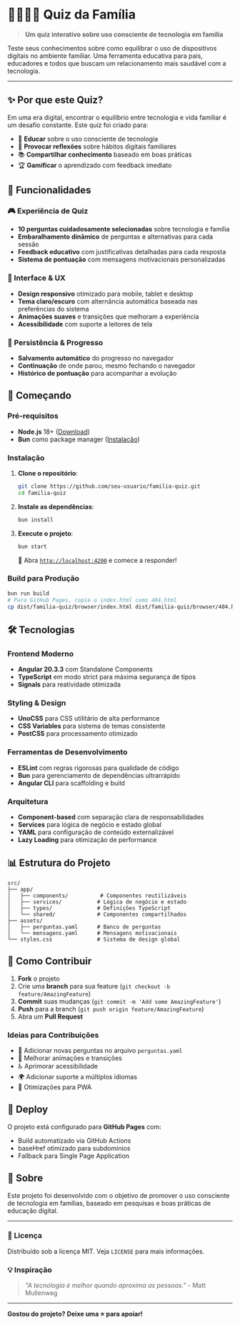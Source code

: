 # 👨‍👩‍👧‍👦 Quiz da Família

> **Um quiz interativo sobre uso consciente de tecnologia em família**

Teste seus conhecimentos sobre como equilibrar o uso de dispositivos digitais no ambiente familiar. Uma ferramenta educativa para pais, educadores e todos que buscam um relacionamento mais saudável com a tecnologia.

---

## ✨ Por que este Quiz?

Em uma era digital, encontrar o equilíbrio entre tecnologia e vida familiar é um desafio constante. Este quiz foi criado para:

- 🎯 **Educar** sobre o uso consciente de tecnologia
- 🧠 **Provocar reflexões** sobre hábitos digitais familiares  
- 📚 **Compartilhar conhecimento** baseado em boas práticas
- 🏆 **Gamificar** o aprendizado com feedback imediato

## 🌟 Funcionalidades

### 🎮 Experiência de Quiz
- **10 perguntas cuidadosamente selecionadas** sobre tecnologia e família
- **Embaralhamento dinâmico** de perguntas e alternativas para cada sessão
- **Feedback educativo** com justificativas detalhadas para cada resposta
- **Sistema de pontuação** com mensagens motivacionais personalizadas

### 🎨 Interface & UX
- **Design responsivo** otimizado para mobile, tablet e desktop
- **Tema claro/escuro** com alternância automática baseada nas preferências do sistema
- **Animações suaves** e transições que melhoram a experiência
- **Acessibilidade** com suporte a leitores de tela

### 💾 Persistência & Progresso
- **Salvamento automático** do progresso no navegador
- **Continuação** de onde parou, mesmo fechando o navegador
- **Histórico de pontuação** para acompanhar a evolução

## 🚀 Começando

### Pré-requisitos
- **Node.js** 18+ ([Download](https://nodejs.org/))
- **Bun** como package manager ([Instalação](https://bun.sh/))

### Instalação

1. **Clone o repositório**:
   ```bash
   git clone https://github.com/seu-usuario/familia-quiz.git
   cd familia-quiz
   ```

2. **Instale as dependências**:
   ```bash
   bun install
   ```

3. **Execute o projeto**:
   ```bash
   bun start
   ```
   
   🎉 Abra [`http://localhost:4200`](http://localhost:4200) e comece a responder!

### Build para Produção

```bash
bun run build
# Para GitHub Pages, copie o index.html como 404.html
cp dist/familia-quiz/browser/index.html dist/familia-quiz/browser/404.html
```

## 🛠️ Tecnologias

### Frontend Moderno
- **Angular 20.3.3** com Standalone Components
- **TypeScript** em modo strict para máxima segurança de tipos
- **Signals** para reatividade otimizada

### Styling & Design
- **UnoCSS** para CSS utilitário de alta performance
- **CSS Variables** para sistema de temas consistente
- **PostCSS** para processamento otimizado

### Ferramentas de Desenvolvimento
- **ESLint** com regras rigorosas para qualidade de código
- **Bun** para gerenciamento de dependências ultrarrápido
- **Angular CLI** para scaffolding e build

### Arquitetura
- **Component-based** com separação clara de responsabilidades
- **Services** para lógica de negócio e estado global
- **YAML** para configuração de conteúdo externalizável
- **Lazy Loading** para otimização de performance

## 📊 Estrutura do Projeto

```
src/
├── app/
│   ├── components/          # Componentes reutilizáveis
│   ├── services/           # Lógica de negócio e estado
│   ├── types/              # Definições TypeScript
│   └── shared/             # Componentes compartilhados
├── assets/
│   ├── perguntas.yaml      # Banco de perguntas
│   └── mensagens.yaml      # Mensagens motivacionais
└── styles.css              # Sistema de design global
```

## 🎯 Como Contribuir

1. **Fork** o projeto
2. Crie uma **branch** para sua feature (`git checkout -b feature/AmazingFeature`)
3. **Commit** suas mudanças (`git commit -m 'Add some AmazingFeature'`)
4. **Push** para a branch (`git push origin feature/AmazingFeature`)
5. Abra um **Pull Request**

### Ideias para Contribuições
- 📝 Adicionar novas perguntas no arquivo `perguntas.yaml`
- 🎨 Melhorar animações e transições
- ♿ Aprimorar acessibilidade
- 🌍 Adicionar suporte a múltiplos idiomas
- 📱 Otimizações para PWA

## 📱 Deploy

O projeto está configurado para **GitHub Pages** com:
- Build automatizado via GitHub Actions
- baseHref otimizado para subdominios
- Fallback para Single Page Application

## 🤝 Sobre

Este projeto foi desenvolvido com o objetivo de promover o uso consciente de tecnologia em famílias, baseado em pesquisas e boas práticas de educação digital.

---

### 📄 Licença

Distribuído sob a licença MIT. Veja `LICENSE` para mais informações.

### 💡 Inspiração

> *"A tecnologia é melhor quando aproxima as pessoas."* - Matt Mullenweg

---

**Gostou do projeto? Deixe uma ⭐ para apoiar!**
